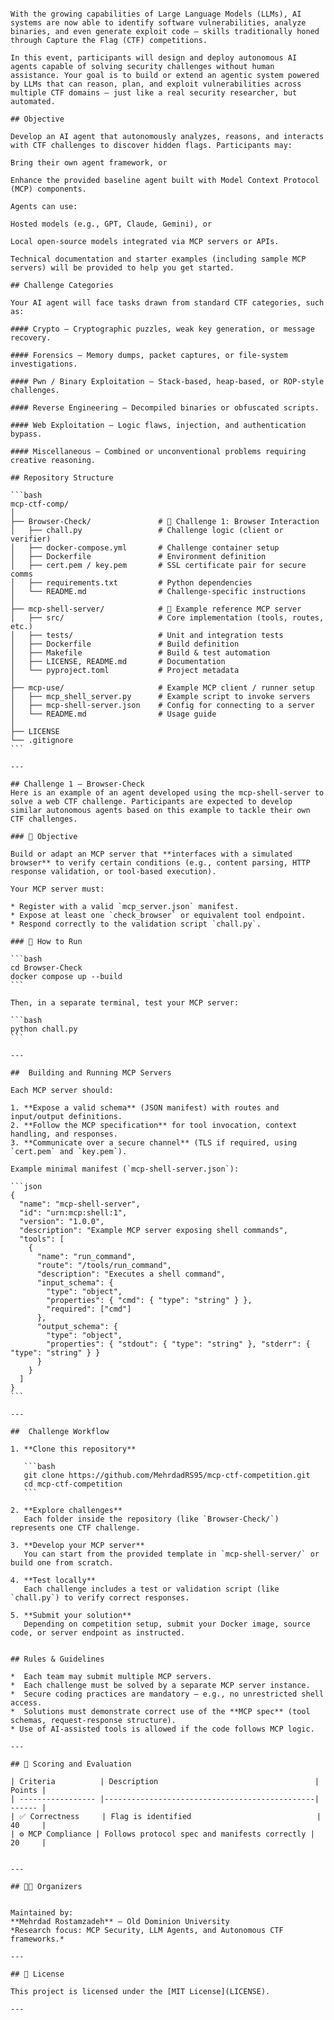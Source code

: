 ````# Competition Overview

With the growing capabilities of Large Language Models (LLMs), AI systems are now able to identify software vulnerabilities, analyze binaries, and even generate exploit code — skills traditionally honed through Capture the Flag (CTF) competitions.

In this event, participants will design and deploy autonomous AI agents capable of solving security challenges without human assistance. Your goal is to build or extend an agentic system powered by LLMs that can reason, plan, and exploit vulnerabilities across multiple CTF domains — just like a real security researcher, but automated.

## Objective

Develop an AI agent that autonomously analyzes, reasons, and interacts with CTF challenges to discover hidden flags. Participants may:

Bring their own agent framework, or

Enhance the provided baseline agent built with Model Context Protocol (MCP) components.

Agents can use:

Hosted models (e.g., GPT, Claude, Gemini), or

Local open-source models integrated via MCP servers or APIs.

Technical documentation and starter examples (including sample MCP servers) will be provided to help you get started.

## Challenge Categories

Your AI agent will face tasks drawn from standard CTF categories, such as:

#### Crypto – Cryptographic puzzles, weak key generation, or message recovery.

#### Forensics – Memory dumps, packet captures, or file-system investigations.

#### Pwn / Binary Exploitation – Stack-based, heap-based, or ROP-style challenges.

#### Reverse Engineering – Decompiled binaries or obfuscated scripts.

#### Web Exploitation – Logic flaws, injection, and authentication bypass.

#### Miscellaneous – Combined or unconventional problems requiring creative reasoning.

## Repository Structure

```bash
mcp-ctf-comp/
│
├── Browser-Check/               # 🧩 Challenge 1: Browser Interaction
│   ├── chall.py                 # Challenge logic (client or verifier)
│   ├── docker-compose.yml       # Challenge container setup
│   ├── Dockerfile               # Environment definition
│   ├── cert.pem / key.pem       # SSL certificate pair for secure comms
│   ├── requirements.txt         # Python dependencies
│   └── README.md                # Challenge-specific instructions
│
├── mcp-shell-server/            # 🧠 Example reference MCP server
│   ├── src/                     # Core implementation (tools, routes, etc.)
│   ├── tests/                   # Unit and integration tests
│   ├── Dockerfile               # Build definition
│   ├── Makefile                 # Build & test automation
│   ├── LICENSE, README.md       # Documentation
│   └── pyproject.toml           # Project metadata
│
├── mcp-use/                     # Example MCP client / runner setup
│   ├── mcp_shell_server.py      # Example script to invoke servers
│   ├── mcp-shell-server.json    # Config for connecting to a server
│   └── README.md                # Usage guide
│
├── LICENSE
└── .gitignore
```

---

## Challenge 1 — Browser-Check
Here is an example of an agent developed using the mcp-shell-server to solve a web CTF challenge. Participants are expected to develop similar autonomous agents based on this example to tackle their own CTF challenges.

### 🧠 Objective

Build or adapt an MCP server that **interfaces with a simulated browser** to verify certain conditions (e.g., content parsing, HTTP response validation, or tool-based execution).

Your MCP server must:

* Register with a valid `mcp_server.json` manifest.
* Expose at least one `check_browser` or equivalent tool endpoint.
* Respond correctly to the validation script `chall.py`.

### 🧩 How to Run

```bash
cd Browser-Check
docker compose up --build
```

Then, in a separate terminal, test your MCP server:

```bash
python chall.py
```

---

##  Building and Running MCP Servers

Each MCP server should:

1. **Expose a valid schema** (JSON manifest) with routes and input/output definitions.
2. **Follow the MCP specification** for tool invocation, context handling, and responses.
3. **Communicate over a secure channel** (TLS if required, using `cert.pem` and `key.pem`).

Example minimal manifest (`mcp-shell-server.json`):

```json
{
  "name": "mcp-shell-server",
  "id": "urn:mcp:shell:1",
  "version": "1.0.0",
  "description": "Example MCP server exposing shell commands",
  "tools": [
    {
      "name": "run_command",
      "route": "/tools/run_command",
      "description": "Executes a shell command",
      "input_schema": {
        "type": "object",
        "properties": { "cmd": { "type": "string" } },
        "required": ["cmd"]
      },
      "output_schema": {
        "type": "object",
        "properties": { "stdout": { "type": "string" }, "stderr": { "type": "string" } }
      }
    }
  ]
}
```

---

##  Challenge Workflow

1. **Clone this repository**

   ```bash
   git clone https://github.com/MehrdadRS95/mcp-ctf-competition.git
   cd mcp-ctf-competition
   ```

2. **Explore challenges**
   Each folder inside the repository (like `Browser-Check/`) represents one CTF challenge.

3. **Develop your MCP server**
   You can start from the provided template in `mcp-shell-server/` or build one from scratch.

4. **Test locally**
   Each challenge includes a test or validation script (like `chall.py`) to verify correct responses.

5. **Submit your solution**
   Depending on competition setup, submit your Docker image, source code, or server endpoint as instructed.


## Rules & Guidelines

*  Each team may submit multiple MCP servers.
*  Each challenge must be solved by a separate MCP server instance.
*  Secure coding practices are mandatory — e.g., no unrestricted shell access.
*  Solutions must demonstrate correct use of the **MCP spec** (tool schemas, request-response structure).
* Use of AI-assisted tools is allowed if the code follows MCP logic.

---

## 🏁 Scoring and Evaluation

| Criteria          | Description                                   | Points |
| ----------------- |-----------------------------------------------| ------ |
| ✅ Correctness     | Flag is identified                            | 40     |
| ⚙️ MCP Compliance | Follows protocol spec and manifests correctly | 20     |


---

## 🧑‍💻 Organizers


Maintained by:
**Mehrdad Rostamzadeh** — Old Dominion University
*Research focus: MCP Security, LLM Agents, and Autonomous CTF frameworks.*

---

## 📄 License

This project is licensed under the [MIT License](LICENSE).

---
````